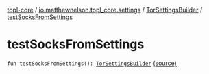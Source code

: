 [topl-core](../../index.md) / [io.matthewnelson.topl_core.settings](../index.md) / [TorSettingsBuilder](index.md) / [testSocksFromSettings](./test-socks-from-settings.md)

# testSocksFromSettings

`fun testSocksFromSettings(): `[`TorSettingsBuilder`](index.md) [(source)](https://github.com/05nelsonm/TorOnionProxyLibrary-Android/blob/master/topl-core/src/main/java/io/matthewnelson/topl_core/settings/TorSettingsBuilder.kt#L706)